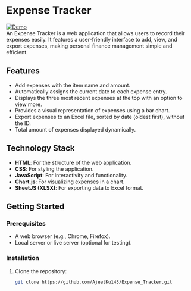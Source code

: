 # Expense Tracker

[![Demo](https://img.shields.io/badge/Demo-Expense%20Tracker-blue)](https://ajeetku143.github.io/Expense_Tracker/)
<br>
An Expense Tracker is a web application that allows users to record their expenses easily. It features a user-friendly interface to add, view, and export expenses, making personal finance management simple and efficient.

## Features

- Add expenses with the item name and amount.
- Automatically assigns the current date to each expense entry.
- Displays the three most recent expenses at the top with an option to view more.
- Provides a visual representation of expenses using a bar chart.
- Export expenses to an Excel file, sorted by date (oldest first), without the ID.
- Total amount of expenses displayed dynamically.

## Technology Stack

- **HTML**: For the structure of the web application.
- **CSS**: For styling the application.
- **JavaScript**: For interactivity and functionality.
- **Chart.js**: For visualizing expenses in a chart.
- **SheetJS (XLSX)**: For exporting data to Excel format.

## Getting Started

### Prerequisites

- A web browser (e.g., Chrome, Firefox).
- Local server or live server (optional for testing).

### Installation

1. Clone the repository:
   ```bash
   git clone https://github.com/AjeetKu143/Expense_Tracker.git
